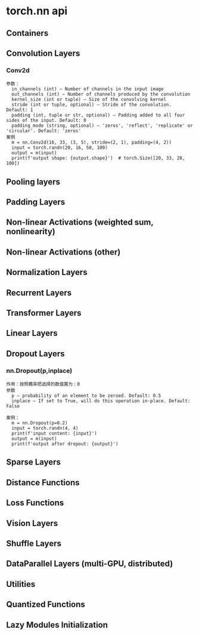 # torch.nn api
## Containers


## Convolution Layers
### Conv2d
    参数：
      in_channels (int) – Number of channels in the input image
      out_channels (int) – Number of channels produced by the convolution
      kernel_size (int or tuple) – Size of the convolving kernel
      stride (int or tuple, optional) – Stride of the convolution. Default: 1
      padding (int, tuple or str, optional) – Padding added to all four sides of the input. Default: 0
      padding_mode (string, optional) – 'zeros', 'reflect', 'replicate' or 'circular'. Default: 'zeros'  
    案例  
      m = nn.Conv2d(16, 33, (3, 5), stride=(2, 1), padding=(4, 2))
      input = torch.randn(20, 16, 50, 100)
      output = m(input)
      print(f'output shape: {output.shape}')  # torch.Size([20, 33, 28, 100]) 
## Pooling layers

## Padding Layers

## Non-linear Activations (weighted sum, nonlinearity)

## Non-linear Activations (other)

## Normalization Layers

## Recurrent Layers

## Transformer Layers

## Linear Layers

## Dropout Layers
### nn.Dropout(p,inplace)
    作用：按照概率把选择的数值置为：0
    参数  
      p – probability of an element to be zeroed. Default: 0.5
      inplace – If set to True, will do this operation in-place. Default: False

    案例：
      m = nn.Dropout(p=0.2)
      input = torch.randn(4, 4)
      print(f'input content: {input}')
      output = m(input)
      print(f'output after dropout: {output}')

## Sparse Layers

## Distance Functions

## Loss Functions

## Vision Layers

## Shuffle Layers

## DataParallel Layers (multi-GPU, distributed)

## Utilities

## Quantized Functions

## Lazy Modules Initialization